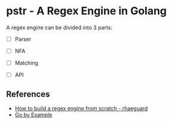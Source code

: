 # pstr - A Regex Engine in Golang

A regex engine can be divided into 3 parts:

- [ ] Parser
- [ ] NFA
- [ ] Matching
- [ ] API


## References
-  [How to build a regex engine from scratch - rhaeguard](https://rhaeguard.github.io/posts/regex/)
-  [Go by Example](https://gobyexample.com)
